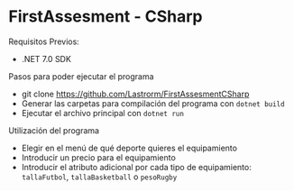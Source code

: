 # FirstAssesment - CSharp

Requisitos Previos:
- .NET 7.0 SDK

Pasos para poder ejecutar el programa

- git clone https://github.com/Lastrorm/FirstAssesmentCSharp
- Generar las carpetas para compilación del programa con ```dotnet build```
- Ejecutar el archivo principal con ```dotnet run```
  
Utilización del programa

- Elegir en el menú de qué deporte quieres el equipamiento
- Introducir un precio para el equipamiento
- Introducir el atributo adicional por cada tipo de equipamiento: ```tallaFutbol```, ```tallaBasketball``` o ```pesoRugby```